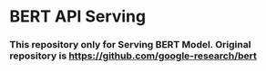 # BERT API Serving 


### This repository only for Serving BERT Model. Original repository is https://github.com/google-research/bert
